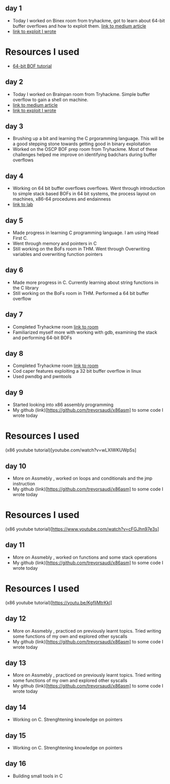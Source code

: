 ## day 1

- Today I worked on Binex room from tryhackme, got to learn about 64-bit buffer overflows and how to exploit them. [link to medium article](https://trevorsaudi.medium.com/binex-tryhackme-c07c3423186e)
- [link to exploit I wrote](./exploits/Binex_64bit.py)

# Resources I used

- [64-bit BOF tutorial](https://medium.com/@buff3r/basic-buffer-overflow-on-64-bit-architecture-3fb74bab3558)



## day 2

- Today I worked on Brainpan room from Tryhackme. Simple buffer overflow to gain a shell on machine.
- [link to medium article](https://trevorsaudi.medium.com/brainpan-tryhackme-ced123611c56)
- [link to exploit I wrote](./exploits/Brainpan_exploit.py)


## day 3

- Brushing up a bit and learning the C prgoramming language. This will be a good stepping stone towards getting good in binary exploitation
- Worked on the OSCP BOF prep room from Tryhackme. Most of these challenges helped me improve on identifying badchars during buffer overflows


## day 4

- Working on 64 bit buffer overflows overflows. Went through introduction to simple stack based BOFs in 64 bit systems, the process layout on machines, x86-64 procedures and endainness
- [link to lab](https://tryhackme.com/room/bof1)

## day 5

- Made progress in learning C programming language. I am using Head First C.
- Went through memory and pointers in C
- Still working on the BoFs room in THM. Went through Overwriting variables and overwriting function pointers

## day 6

- Made more progress in C. Currently learning about string functions in the C library
- Still working on the BoFs room in THM. Performed a 64 bit buffer overflow 

## day 7

- Completed Tryhackme room [link to room](https://tryhackme.com/room/bof1)
- Familiarized myself more with working with gdb, examining the stack and performing 64-bit BOFs

## day 8

- Completed Tryhackme room [link to room](https://tryhackme.com/room/thecodcaper)
- Cod caper features exploiting a 32 bit buffer overflow in linux
- Used pwndbg and pwntools

## day 9

- Started looking into x86 assembly programming
- My github (link)[https://github.com/trevorsaudi/x86asm] to some code I wrote today

# Resources I used

(x86 youtube tutorial)[youtube.com/watch?v=wLXIWKUWpSs]

## day 10

- More on Assmebly , worked on loops and conditionals and the jmp instruction
- My github (link)[https://github.com/trevorsaudi/x86asm] to some code I wrote today

# Resources I used

(x86 youtube tutorial)[https://www.youtube.com/watch?v=cFGJhn97e3s]



## day 11

- More on Assmebly , worked on functions and some stack operations
- My github (link)[https://github.com/trevorsaudi/x86asm] to some code I wrote today

# Resources I used

(x86 youtube tutorial)[https://youtu.be/KgfljMtrKkI]

## day 12

- More on Assmebly , practiced on previously learnt topics. Tried writing some functions of my own and 
explored other syscalls
- My github (link)[https://github.com/trevorsaudi/x86asm] to some code I wrote today


## day 13

- More on Assmebly , practiced on previously learnt topics. Tried writing some functions of my own and 
explored other syscalls
- My github (link)[https://github.com/trevorsaudi/x86asm] to some code I wrote today


## day 14

- Working on C. Strenghtening knowledge on pointers


## day 15

- Working on C. Strenghtening knowledge on pointers

## day 16

- Building small tools in C


